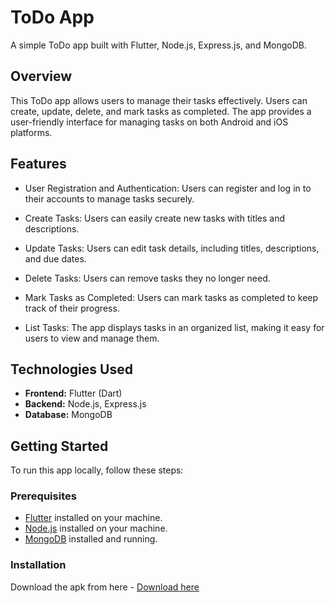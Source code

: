 # ToDo App

A simple ToDo app built with Flutter, Node.js, Express.js, and MongoDB.

## Overview

This ToDo app allows users to manage their tasks effectively. Users can create, update, delete, and mark tasks as completed. The app provides a user-friendly interface for managing tasks on both Android and iOS platforms.

## Features

- User Registration and Authentication: Users can register and log in to their accounts to manage tasks securely.

- Create Tasks: Users can easily create new tasks with titles and descriptions.

- Update Tasks: Users can edit task details, including titles, descriptions, and due dates.

- Delete Tasks: Users can remove tasks they no longer need.

- Mark Tasks as Completed: Users can mark tasks as completed to keep track of their progress.

- List Tasks: The app displays tasks in an organized list, making it easy for users to view and manage them.

## Technologies Used

- **Frontend:** Flutter (Dart)
- **Backend:** Node.js, Express.js
- **Database:** MongoDB

## Getting Started

To run this app locally, follow these steps:

### Prerequisites

- [Flutter](https://flutter.dev/docs/get-started/install) installed on your machine.
- [Node.js](https://nodejs.org/en/download/) installed on your machine.
- [MongoDB](https://docs.mongodb.com/manual/installation/) installed and running.

### Installation

Download the apk from here - [Download here](https://drive.google.com/file/d/1pnN0PJ49fgHlT3MqPKxiqc0KzLmB1I0G/view?usp=sharing)
